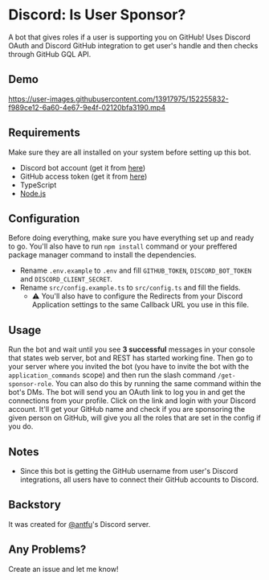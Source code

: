 # Discord: Is User Sponsor?

A bot that gives roles if a user is supporting you on GitHub! Uses Discord OAuth and Discord GitHub integration to get user's handle and then checks through GitHub GQL API.

## Demo

https://user-images.githubusercontent.com/13917975/152255832-f989ce12-6a60-4e67-9e4f-02120bfa3190.mp4

## Requirements

Make sure they are all installed on your system before setting up this bot.

- Discord bot account (get it from [here](https://discord.com/developers/applications))
- GitHub access token (get it from [here](https://github.com/settings/tokens))
- TypeScript
- [Node.js](https://nodejs.org)

## Configuration

Before doing everything, make sure you have everything set up and ready to go. You'll also have to run `npm install` command or your preffered package manager command to install the dependencies.

- Rename `.env.example` to `.env` and fill `GITHUB_TOKEN`, `DISCORD_BOT_TOKEN` and `DISCORD_CLIENT_SECRET`.
- Rename `src/config.example.ts` to `src/config.ts` and fill the fields.
  - ⚠️ You'll also have to configure the Redirects from your Discord Application settings to the same Callback URL you use in this file.

## Usage

Run the bot and wait until you see **3 successful** messages in your console that states web server, bot and REST has started working fine. Then go to your server where you invited the bot (you have to invite the bot with the `application_commands` scope) and then run the slash command `/get-sponsor-role`. You can also do this by running the same command within the bot's DMs. The bot will send you an OAuth link to log you in and get the connections from your profile. Click on the link and login with your Discord account. It'll get your GitHub name and check if you are sponsoring the given person on GitHub, will give you all the roles that are set in the config if you do.

## Notes

- Since this bot is getting the GitHub username from user's Discord integrations, all users have to connect their GitHub accounts to Discord.

## Backstory

It was created for [@antfu](https://github.com/antfu)'s Discord server.

## Any Problems?

Create an issue and let me know!
